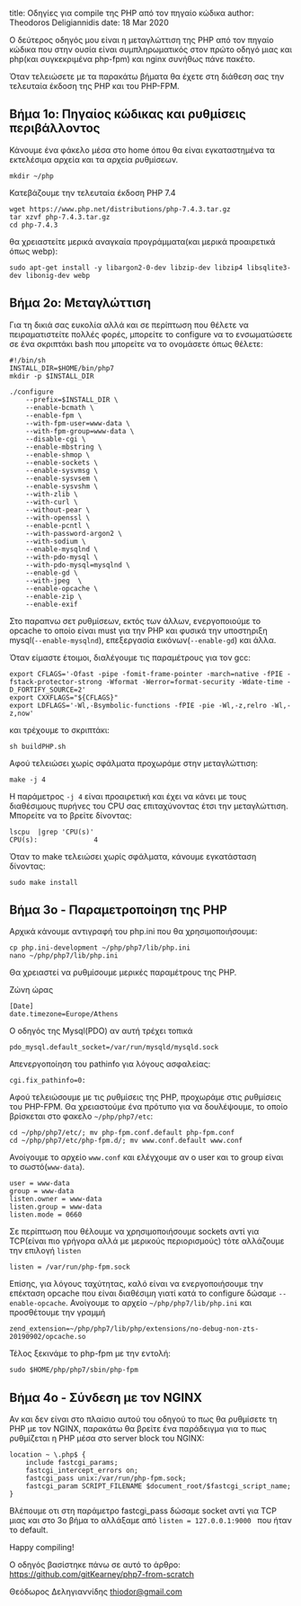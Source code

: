 title: Οδηγίες για compile της PHP από τον πηγαίο κώδικα 
author: Theodoros Deligiannidis
date: 18 Mar 2020

Ο δεύτερος οδηγός μου είναι η μεταγλώττιση της PHP από τον πηγαίο κώδικα που στην ουσία είναι 
συμπληρωματικός στον πρώτο οδηγό μιας και php(και συγκεκριμένα php-fpm) και 
nginx συνήθως πάνε πακέτο.

Όταν τελειώσετε με τα παρακάτω βήματα θα έχετε στη διάθεση σας την τελευταία έκδοση 
της PHP και του PHP-FPM.

## Βήμα 1ο: Πηγαίος κώδικας και ρυθμίσεις περιβάλλοντος ##
Κάνουμε ένα φάκελο μέσα στο home όπου θα είναι εγκαταστημένα τα εκτελέσιμα αρχεία και τα 
αρχεία ρυθμίσεων.

    mkdir ~/php

Κατεβάζουμε την τελευταία έκδοση PHP 7.4
    
    wget https://www.php.net/distributions/php-7.4.3.tar.gz
    tar xzvf php-7.4.3.tar.gz
    cd php-7.4.3

θα χρειαστείτε μερικά αναγκαία προγράμματα(και μερικά προαιρετικά όπως webp):

    sudo apt-get install -y libargon2-0-dev libzip-dev libzip4 libsqlite3-dev libonig-dev webp

## Βήμα 2ο: Μεταγλώττιση ##
Για τη δικιά σας ευκολία αλλά και σε περίπτωση που θέλετε να πειραματιστείτε πολλές φορές, μπορείτε 
το configure να το ενσωματώσετε σε ένα σκριπτάκι bash που μπορείτε να το ονομάσετε όπως θέλετε:

    #!/bin/sh
    INSTALL_DIR=$HOME/bin/php7
    mkdir -p $INSTALL_DIR

    ./configure 
        --prefix=$INSTALL_DIR \
        --enable-bcmath \
        --enable-fpm \
        --with-fpm-user=www-data \
        --with-fpm-group=www-data \
        --disable-cgi \
        --enable-mbstring \
        --enable-shmop \
        --enable-sockets \
        --enable-sysvmsg \
        --enable-sysvsem \
        --enable-sysvshm \
        --with-zlib \
        --with-curl \
        --without-pear \
        --with-openssl \
        --enable-pcntl \
        --with-password-argon2 \
        --with-sodium \
        --enable-mysqlnd \
        --with-pdo-mysql \
        --with-pdo-mysql=mysqlnd \
        --enable-gd \
        --with-jpeg  \
        --enable-opcache \
        --enable-zip \
        --enable-exif

Στο παραπνω σετ ρυθμίσεων, εκτός των άλλων, ενεργοποιούμε το opcache το οποίο είναι must για την PHP
και φυσικά την υποστηριξη mysql(``--enable-mysqlnd``), επεξεργασία εικόνων(``--enable-gd``) και άλλα.

Όταν είμαστε έτοιμοι, διαλέγουμε τις παραμέτρους για τον gcc:

    export CFLAGS='-Ofast -pipe -fomit-frame-pointer -march=native -fPIE -fstack-protector-strong -Wformat -Werror=format-security -Wdate-time -D_FORTIFY_SOURCE=2'  
    export CXXFLAGS="${CFLAGS}"
    export LDFLAGS='-Wl,-Bsymbolic-functions -fPIE -pie -Wl,-z,relro -Wl,-z,now'

και τρέχουμε το σκριπτάκι:

    sh buildPHP.sh

Αφού τελειώσει χωρίς σφάλματα προχωράμε στην μεταγλώττιση:

    make -j 4
Η παράμετρος ``-j 4`` είναι προαιρετική και έχει να κάνει με τους διαθέσιμους πυρήνες του CPU σας επιταχύνοντας έτσι την μεταγλώττιση. Μπορείτε να το βρείτε δίνοντας:
    
    lscpu  |grep 'CPU(s)'
    CPU(s):              4

Όταν το make τελειώσει χωρίς σφάλματα, κάνουμε εγκατάσταση δίνοντας:

    sudo make install

## Βήμα 3ο - Παραμετροποίηση της PHP
Αρχικά κάνουμε αντιγραφή του php.ini που θα χρησιμοποιήσουμε:

    cp php.ini-development ~/php/php7/lib/php.ini
    nano ~/php/php7/lib/php.ini

Θα χρειαστεί να ρυθμίσουμε μερικές παραμέτρους της PHP.

Ζώνη ώρας

    [Date]
    date.timezone=Europe/Athens

Ο οδηγός της Mysql(PDO) αν αυτή τρέχει τοπικά

    pdo_mysql.default_socket=/var/run/mysqld/mysqld.sock

Απενεργοποίηση του pathinfo για λόγους ασφαλείας:

    cgi.fix_pathinfo=0:

Αφού τελειώσουμε με τις ρυθμίσεις της PHP, προχωράμε στις ρυθμίσεις του PHP-FPM. Θα χρειαστούμε ένα πρότυπο για να 
δουλέψουμε, το οποίο βρίσκεται στο φακελο ``~/php/php7/etc``:

    cd ~/php/php7/etc/; mv php-fpm.conf.default php-fpm.conf
    cd ~/php/php7/etc/php-fpm.d/; mv www.conf.default www.conf

Ανοίγουμε το αρχείο ``www.conf`` και ελέγχουμε αν ο user και το group είναι το σωστό(``www-data``).
    
    user = www-data
    group = www-data
    listen.owner = www-data
    listen.group = www-data
    listen.mode = 0660

Σε περίπτωση που θέλουμε να χρησιμοποιήσουμε sockets αντί για TCP(είναι πιο γρήγορα αλλά με μερικούς περιορισμούς) τότε αλλάζουμε
την επιλογή ``listen``

    listen = /var/run/php-fpm.sock

Επίσης, για λόγους ταχύτητας, καλό είναι να ενεργοποιήσουμε την επέκταση opcache που είναι διαθέσιμη γιατί κατά το configure δώσαμε 
``--enable-opcache``. Ανοίγουμε το αρχείο ``~/php/php7/lib/php.ini`` και προσθέτουμε την γραμμή 

    zend_extension=~/php/php7/lib/php/extensions/no-debug-non-zts-20190902/opcache.so

Τέλος ξεκινάμε τo php-fpm με την εντολή:

    sudo $HOME/php/php7/sbin/php-fpm

## Βήμα 4ο - Σύνδεση με τον NGINX ##
Αν και δεν είναι στο πλαίσιο αυτού του οδηγού το πως θα ρυθμίσετε τη PHP με τον NGINX, παρακάτω θα βρείτε ένα παράδειγμα 
για το πως ρυθμίζεται η PHP μέσα στο server block του NGINX:

    location ~ \.php$ {
        include fastcgi_params;
        fastcgi_intercept_errors on;
        fastcgi_pass unix:/var/run/php-fpm.sock;
        fastcgi_param SCRIPT_FILENAME $document_root/$fastcgi_script_name;
    }

Βλέπουμε οτι στη παράμετρο fastcgi_pass δώσαμε socket αντί για TCP μιας και στο 3ο βήμα το αλλάξαμε από ``listen = 127.0.0.1:9000
`` που ήταν το default.


Happy compiling!

Ο οδηγός βασίστηκε πάνω σε αυτό το άρθρο: https://github.com/gitKearney/php7-from-scratch

Θεόδωρος Δεληγιαννίδης
thiodor@gmail.com
